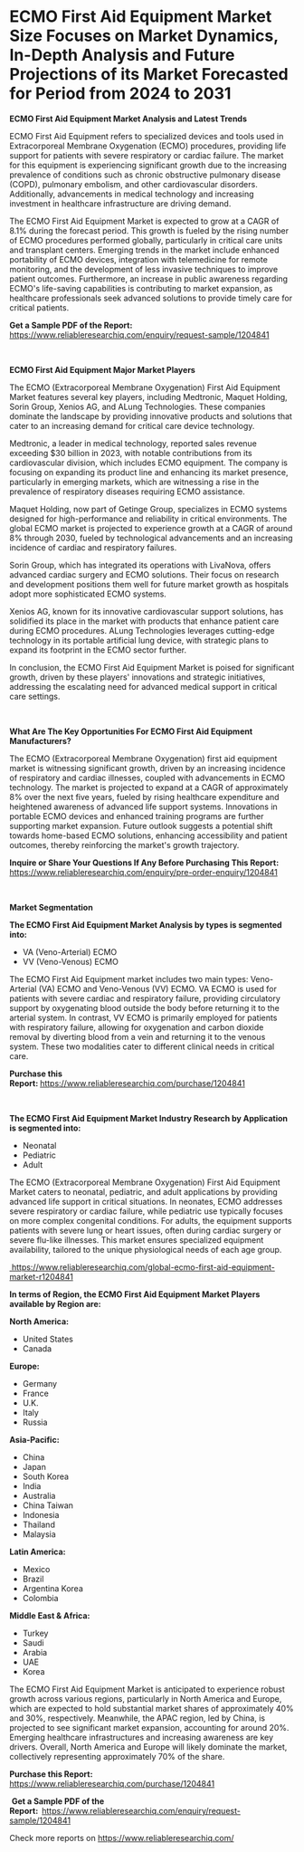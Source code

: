 <p><h1>ECMO First Aid Equipment Market Size Focuses on Market Dynamics, In-Depth Analysis and Future Projections of its Market Forecasted for Period from 2024 to 2031</h1></p><p><strong>ECMO First Aid Equipment Market Analysis and Latest Trends</strong></p>
<p><p>ECMO First Aid Equipment refers to specialized devices and tools used in Extracorporeal Membrane Oxygenation (ECMO) procedures, providing life support for patients with severe respiratory or cardiac failure. The market for this equipment is experiencing significant growth due to the increasing prevalence of conditions such as chronic obstructive pulmonary disease (COPD), pulmonary embolism, and other cardiovascular disorders. Additionally, advancements in medical technology and increasing investment in healthcare infrastructure are driving demand.</p><p>The ECMO First Aid Equipment Market is expected to grow at a CAGR of 8.1% during the forecast period. This growth is fueled by the rising number of ECMO procedures performed globally, particularly in critical care units and transplant centers. Emerging trends in the market include enhanced portability of ECMO devices, integration with telemedicine for remote monitoring, and the development of less invasive techniques to improve patient outcomes. Furthermore, an increase in public awareness regarding ECMO's life-saving capabilities is contributing to market expansion, as healthcare professionals seek advanced solutions to provide timely care for critical patients.</p></p>
<p><strong>Get a Sample PDF of the Report:&nbsp;</strong> <a href="https://www.reliableresearchiq.com/enquiry/request-sample/1204841?utm_campaign=103&utm_medium=2&utm_source=Github&utm_content=ia&utm_term=31122024&utm_id=ecmo-first-aid-equipment">https://www.reliableresearchiq.com/enquiry/request-sample/1204841</a></p>
<p>&nbsp;</p>
<p><strong>ECMO First Aid Equipment Major Market Players</strong></p>
<p><p>The ECMO (Extracorporeal Membrane Oxygenation) First Aid Equipment Market features several key players, including Medtronic, Maquet Holding, Sorin Group, Xenios AG, and ALung Technologies. These companies dominate the landscape by providing innovative products and solutions that cater to an increasing demand for critical care device technology.</p><p>Medtronic, a leader in medical technology, reported sales revenue exceeding $30 billion in 2023, with notable contributions from its cardiovascular division, which includes ECMO equipment. The company is focusing on expanding its product line and enhancing its market presence, particularly in emerging markets, which are witnessing a rise in the prevalence of respiratory diseases requiring ECMO assistance.</p><p>Maquet Holding, now part of Getinge Group, specializes in ECMO systems designed for high-performance and reliability in critical environments. The global ECMO market is projected to experience growth at a CAGR of around 8% through 2030, fueled by technological advancements and an increasing incidence of cardiac and respiratory failures.</p><p>Sorin Group, which has integrated its operations with LivaNova, offers advanced cardiac surgery and ECMO solutions. Their focus on research and development positions them well for future market growth as hospitals adopt more sophisticated ECMO systems.</p><p>Xenios AG, known for its innovative cardiovascular support solutions, has solidified its place in the market with products that enhance patient care during ECMO procedures. ALung Technologies leverages cutting-edge technology in its portable artificial lung device, with strategic plans to expand its footprint in the ECMO sector further.</p><p>In conclusion, the ECMO First Aid Equipment Market is poised for significant growth, driven by these players' innovations and strategic initiatives, addressing the escalating need for advanced medical support in critical care settings.</p></p>
<p>&nbsp;</p>
<p><strong>What Are The Key Opportunities For ECMO First Aid Equipment Manufacturers?</strong></p>
<p><p>The ECMO (Extracorporeal Membrane Oxygenation) first aid equipment market is witnessing significant growth, driven by an increasing incidence of respiratory and cardiac illnesses, coupled with advancements in ECMO technology. The market is projected to expand at a CAGR of approximately 8% over the next five years, fueled by rising healthcare expenditure and heightened awareness of advanced life support systems. Innovations in portable ECMO devices and enhanced training programs are further supporting market expansion. Future outlook suggests a potential shift towards home-based ECMO solutions, enhancing accessibility and patient outcomes, thereby reinforcing the market's growth trajectory.</p></p>
<p><strong>Inquire or Share Your Questions If Any Before Purchasing This Report:</strong> <a href="https://www.reliableresearchiq.com/enquiry/pre-order-enquiry/1204841?utm_campaign=103&utm_medium=2&utm_source=Github&utm_content=ia&utm_term=31122024&utm_id=ecmo-first-aid-equipment">https://www.reliableresearchiq.com/enquiry/pre-order-enquiry/1204841</a></p>
<p>&nbsp;</p>
<p><strong>Market Segmentation</strong></p>
<p><strong>The ECMO First Aid Equipment Market Analysis by types is segmented into:</strong></p>
<p><ul><li>VA (Veno-Arterial) ECMO</li><li>VV (Veno-Venous) ECMO</li></ul></p>
<p><p>The ECMO First Aid Equipment market includes two main types: Veno-Arterial (VA) ECMO and Veno-Venous (VV) ECMO. VA ECMO is used for patients with severe cardiac and respiratory failure, providing circulatory support by oxygenating blood outside the body before returning it to the arterial system. In contrast, VV ECMO is primarily employed for patients with respiratory failure, allowing for oxygenation and carbon dioxide removal by diverting blood from a vein and returning it to the venous system. These two modalities cater to different clinical needs in critical care.</p></p>
<p><strong>Purchase this Report:&nbsp;</strong><a href="https://www.reliableresearchiq.com/purchase/1204841?utm_campaign=103&utm_medium=2&utm_source=Github&utm_content=ia&utm_term=31122024&utm_id=ecmo-first-aid-equipment">https://www.reliableresearchiq.com/purchase/1204841</a></p>
<p>&nbsp;</p>
<p><strong>The ECMO First Aid Equipment Market Industry Research by Application is segmented into:</strong></p>
<p><ul><li>Neonatal</li><li>Pediatric</li><li>Adult</li></ul></p>
<p><p>The ECMO (Extracorporeal Membrane Oxygenation) First Aid Equipment Market caters to neonatal, pediatric, and adult applications by providing advanced life support in critical situations. In neonates, ECMO addresses severe respiratory or cardiac failure, while pediatric use typically focuses on more complex congenital conditions. For adults, the equipment supports patients with severe lung or heart issues, often during cardiac surgery or severe flu-like illnesses. This market ensures specialized equipment availability, tailored to the unique physiological needs of each age group.</p></p>
<p><a href="https://www.reliableresearchiq.com/global-ecmo-first-aid-equipment-market-r1204841?utm_campaign=103&utm_medium=2&utm_source=Github&utm_content=ia&utm_term=31122024&utm_id=ecmo-first-aid-equipment">&nbsp;https://www.reliableresearchiq.com/global-ecmo-first-aid-equipment-market-r1204841</a></p>
<p><strong>In terms of Region, the ECMO First Aid Equipment Market Players available by Region are:</strong></p>
<p>
    <p> <strong> North America: </strong>
        <ul>
            <li>United States</li>
            <li>Canada</li>
        </ul>
        </p> 
    <p> <strong> Europe: </strong>
        <ul>
            <li>Germany</li>
            <li>France</li>
            <li>U.K.</li>
            <li>Italy</li>
            <li>Russia</li>
        </ul>
        </p> 
    <p> <strong> Asia-Pacific: </strong>
        <ul>
            <li>China</li>
            <li>Japan</li>
            <li>South Korea</li>
            <li>India</li>
            <li>Australia</li>
            <li>China Taiwan</li>
            <li>Indonesia</li>
            <li>Thailand</li>
            <li>Malaysia</li>
        </ul>
        </p> 
    <p> <strong> Latin America: </strong>
        <ul>
            <li>Mexico</li>
            <li>Brazil</li>
            <li>Argentina Korea</li>
            <li>Colombia</li>
        </ul>
        </p> 
    <p> <strong> Middle East & Africa: </strong>
        <ul>
            <li>Turkey</li>
            <li>Saudi</li>
            <li>Arabia</li>
            <li>UAE</li>
            <li>Korea</li>
        </ul>
    </p>
    </p>
<p><p>The ECMO First Aid Equipment Market is anticipated to experience robust growth across various regions, particularly in North America and Europe, which are expected to hold substantial market shares of approximately 40% and 30%, respectively. Meanwhile, the APAC region, led by China, is projected to see significant market expansion, accounting for around 20%. Emerging healthcare infrastructures and increasing awareness are key drivers. Overall, North America and Europe will likely dominate the market, collectively representing approximately 70% of the share.</p></p>
<p><strong>Purchase this Report: </strong><a href="https://www.reliableresearchiq.com/purchase/1204841?utm_campaign=103&utm_medium=2&utm_source=Github&utm_content=ia&utm_term=31122024&utm_id=ecmo-first-aid-equipment">https://www.reliableresearchiq.com/purchase/1204841</a></p>
<p>&nbsp;<strong>Get a Sample PDF of the Report:&nbsp;&nbsp;</strong><a href="https://www.reliableresearchiq.com/enquiry/request-sample/1204841?utm_campaign=103&utm_medium=2&utm_source=Github&utm_content=ia&utm_term=31122024&utm_id=ecmo-first-aid-equipment">https://www.reliableresearchiq.com/enquiry/request-sample/1204841</a></p>
<p><strong></strong></p>
<p>Check more reports on <a href="https://www.reliableresearchiq.com/?utm_campaign=103&utm_medium=2&utm_source=Github&utm_content=ia&utm_term=31122024&utm_id=ecmo-first-aid-equipment">https://www.reliableresearchiq.com/</a></p>
